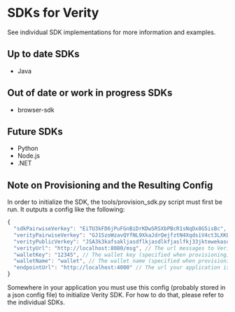 # SDKs for Verity

See individual SDK implementations for more information and examples.

## Up to date SDKs

* Java

## Out of date or work in progress SDKs

* browser-sdk

## Future SDKs
* Python
* Node.js
* .NET

## Note on Provisioning and the Resulting Config

In order to initialize the SDK, the tools/provision_sdk.py script must first be run.  It outputs a config like the following: 

```js
{
  "sdkPairwiseVerkey": "EiTU3kFD6jPuFGnBiDrKDwSRSXbPBcR1sNqDx8G5isBc", // Your public key used only with Verity
  "verityPairwiseVerkey": "GJ1SzoWzavQYfNL9XkaJdrQejfztN4XqdsiV4ct3LXKL", // Verity's public key used only with you
  "verityPublicVerkey": "JSA3k3kafsakljasdflkjasdlkfjaslfkj33jktewekasd", // Verity's public key used with everyone
  "verityUrl": "http://localhost:8080/msg", // The url messages to Verity should be POSTed to
  "walletKey": "12345", // The wallet key (specified when provisioning)
  "walletName": "wallet", // The wallet name (specified when provisioning)
  "endpointUrl": "http://localhost:4000" // The url your application is listening for messages on
}
```

Somewhere in your application you must use this config (probably stored in a json config file) to initialize Verity SDK. For how to do that, please refer to the individual SDKs.